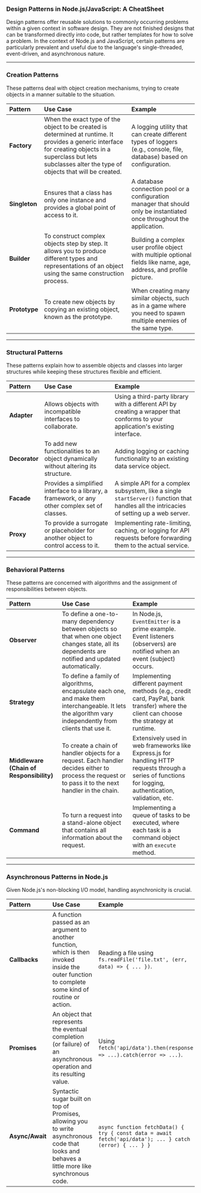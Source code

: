 ### Design Patterns in Node.js/JavaScript: A CheatSheet

Design patterns offer reusable solutions to commonly occurring problems within a given context in software design. They are not finished designs that can be transformed directly into code, but rather templates for how to solve a problem. In the context of Node.js and JavaScript, certain patterns are particularly prevalent and useful due to the language's single-threaded, event-driven, and asynchronous nature.

-----

### Creation Patterns

These patterns deal with object creation mechanisms, trying to create objects in a manner suitable to the situation.

| Pattern | Use Case | Example |
| :--- | :--- | :--- |
| **Factory** | When the exact type of the object to be created is determined at runtime. It provides a generic interface for creating objects in a superclass but lets subclasses alter the type of objects that will be created. | A logging utility that can create different types of loggers (e.g., console, file, database) based on configuration. |
| **Singleton** | Ensures that a class has only one instance and provides a global point of access to it. | A database connection pool or a configuration manager that should only be instantiated once throughout the application. |
| **Builder** | To construct complex objects step by step. It allows you to produce different types and representations of an object using the same construction process. | Building a complex user profile object with multiple optional fields like name, age, address, and profile picture. |
| **Prototype** | To create new objects by copying an existing object, known as the prototype. | When creating many similar objects, such as in a game where you need to spawn multiple enemies of the same type. |



-----

### Structural Patterns

These patterns explain how to assemble objects and classes into larger structures while keeping these structures flexible and efficient.

| Pattern | Use Case | Example |
| :--- | :--- | :--- |
| **Adapter** | Allows objects with incompatible interfaces to collaborate. | Using a third-party library with a different API by creating a wrapper that conforms to your application's existing interface. |
| **Decorator** | To add new functionalities to an object dynamically without altering its structure. | Adding logging or caching functionality to an existing data service object. |
| **Facade** | Provides a simplified interface to a library, a framework, or any other complex set of classes. | A simple API for a complex subsystem, like a single `startServer()` function that handles all the intricacies of setting up a web server. |
| **Proxy** | To provide a surrogate or placeholder for another object to control access to it. | Implementing rate-limiting, caching, or logging for API requests before forwarding them to the actual service. |

-----

### Behavioral Patterns

These patterns are concerned with algorithms and the assignment of responsibilities between objects.

| Pattern | Use Case | Example |
| :--- | :--- | :--- |
| **Observer** | To define a one-to-many dependency between objects so that when one object changes state, all its dependents are notified and updated automatically. | In Node.js, `EventEmitter` is a prime example. Event listeners (observers) are notified when an event (subject) occurs. |
| **Strategy** | To define a family of algorithms, encapsulate each one, and make them interchangeable. It lets the algorithm vary independently from clients that use it. | Implementing different payment methods (e.g., credit card, PayPal, bank transfer) where the client can choose the strategy at runtime. |
| **Middleware (Chain of Responsibility)** | To create a chain of handler objects for a request. Each handler decides either to process the request or to pass it to the next handler in the chain. | Extensively used in web frameworks like Express.js for handling HTTP requests through a series of functions for logging, authentication, validation, etc. |
| **Command** | To turn a request into a stand-alone object that contains all information about the request. | Implementing a queue of tasks to be executed, where each task is a command object with an `execute` method. |


-----

### Asynchronous Patterns in Node.js

Given Node.js's non-blocking I/O model, handling asynchronicity is crucial.

| Pattern | Use Case | Example |
| :--- | :--- | :--- |
| **Callbacks** | A function passed as an argument to another function, which is then invoked inside the outer function to complete some kind of routine or action. | Reading a file using `fs.readFile('file.txt', (err, data) => { ... })`. |
| **Promises** | An object that represents the eventual completion (or failure) of an asynchronous operation and its resulting value. | Using `fetch('api/data').then(response => ...).catch(error => ...)`. |
| **Async/Await** | Syntactic sugar built on top of Promises, allowing you to write asynchronous code that looks and behaves a little more like synchronous code. | `async function fetchData() { try { const data = await fetch('api/data'); ... } catch (error) { ... } }` |
